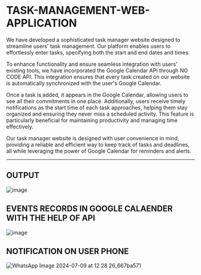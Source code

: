 # TASK-MANAGEMENT-WEB-APPLICATION

We have developed a sophisticated task manager website designed to streamline users' task management. Our platform enables users to effortlessly enter tasks, specifying both the start and end dates and times.

To enhance functionality and ensure seamless integration with users' existing tools, we have incorporated the Google Calendar API through NO CODE API. This integration ensures that every task created on our website is automatically synchronized with the user's Google Calendar.

Once a task is added, it appears in the Google Calendar, allowing users to see all their commitments in one place. Additionally, users receive timely notifications as the start time of each task approaches, helping them stay organized and ensuring they never miss a scheduled activity. This feature is particularly beneficial for maintaining productivity and managing time effectively.

Our task manager website is designed with user convenience in mind, providing a reliable and efficient way to keep track of tasks and deadlines, all while leveraging the power of Google Calendar for reminders and alerts.
___________________________________________

## OUTPUT

![image](https://github.com/bosesupriyo/TASK-MANAGEMENT-WEB-APPLICATION/assets/124809398/3ddf20d8-2fb0-48c0-bb57-5cafcc46ec8a)

## EVENTS RECORDS IN GOOGLE CALAENDER WITH THE HELP OF API

![image](https://github.com/bosesupriyo/TASK-MANAGEMENT-WEB-APPLICATION/assets/124809398/909ee827-a96a-464f-a498-180d850599f7)

## NOTIFICATION ON USER PHONE

![WhatsApp Image 2024-07-09 at 12 28 26_667ba571](https://github.com/bosesupriyo/TASK-MANAGEMENT-WEB-APPLICATION/assets/124809398/512e8371-b2d4-44e1-9046-8a40aa87f009)


